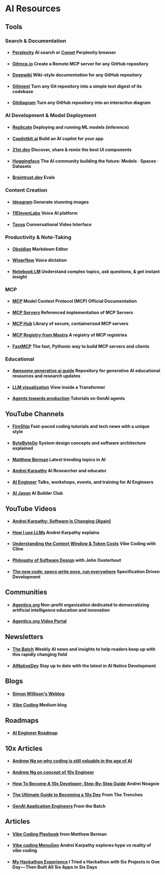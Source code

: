 # AI Resources

## Tools

### Search & Documentation
 * #### [Perplexity](https://www.perplexity.ai/) AI search  or [Comet](https://www.perplexity.ai/comet) Perplexity browser

 * #### [Gitmcp.io](https://gitmcp.io/) Create a Remote MCP server for any GitHub repository
 * #### [Deepwiki](https://deepwiki.com/) Wiki-style documentation for any GitHub repository
 * #### [Gitinjest](https://gitingest.com/) Turn any Git repository into a simple text digest of its codebase
 * #### [Gitdiagram](https://gitdiagram.com/) Turn any GitHub repository into an interactive diagram

### AI Development & Model Deployment
 * #### [Replicate](https://www.replicate.com/) Deploying and running ML models (inference)
 * #### [Copilotkit.ai](https://www.copilotkit.ai/) Build an AI copilot for your app
 * #### [21st.dev](https://21st.dev) Discover, share & remix the best UI components
 * #### [Huggingface](https://huggingface.co) The AI community building the future: Models · Spaces · Datasets
 * #### [Braintrust.dev](https://www.braintrust.dev/docs/guides/evals) Evals

### Content Creation
 * #### [Ideagram](https://ideogram.ai/) Generate stunning images
 * #### [11ElevenLabs](https://elevenlabs.io/) Voice AI platform
 * #### [Tavus](https://www.tavus.io/) Conversational Video Interface

### Productivity & Note-Taking
 * #### [Obsidian](https://obsidian.md/) Markdown Editor
 * #### [Wisprflow](https://wisprflow.ai/) Voice dictation
 * #### [Notebook LM](https://notebooklm.google.com/) Understand complex topics, ask questions, & get instant insight

### MCP
* #### [MCP](https://modelcontextprotocol.io/introduction) Model Context Protocol (MCP) Official Documentation
* #### [MCP Servers](https://github.com/modelcontextprotocol/servers) Referenced implementation of MCP Servers
* #### [MCP Hub](https://hub.docker.com/mcp) Library of secure, containerized MCP servers
* #### [MCP Registry from Mastra](https://mastra.ai/mcp-registry-registry) A registry of MCP registries
* #### [FastMCP](https://github.com/jlowin/fastmcp) The fast, Pythonic way to build MCP servers and clients

### Educational 
* #### [Awesome generative ai guide](https://github.com/aishwaryanr/awesome-generative-ai-guide)  Repository for generative AI educational resources and research updates
* #### [LLM visualization](https://bbycroft.net/llm) View inside a Transformer
* #### [Agents towards production](https://github.com/NirDiamant/agents-towards-production) Tutorials on GenAI agents

## YouTube Channels

 * #### [FireShip](https://www.youtube.com/c/FireShip) Fast-paced coding tutorials and tech news with a unique style

 * #### [ByteByteGo](https://www.youtube.com/c/ByteByteGo) System design concepts and software architecture explained

 * #### [Matthew Berman](https://www.youtube.com/@matthew_berman) Latest trending topics in AI

 * #### [Andrej Karpathy](https://www.youtube.com/@AndrejKarpathy) AI Researcher and educator

 * #### [AI Engineer](https://www.youtube.com/@aiDotEngineer) Talks, workshops, events, and training for AI Engineers 

* #### [AI Jason](https://www.youtube.com/@AIJasonZ) AI Builder Club 

## YouTube Videos

 * #### [Andrej Karpathy: Software Is Changing (Again)](https://www.youtube.com/watch?v=LCEmiRjPEtQ)

 * #### [How I use LLMs](https://www.youtube.com/watch?v=EWvNQjAaOHw&t=1414s) Andrei Karpathy explains

 * #### [Understanding the Context Window & Token Costs](https://www.youtube.com/watch?v=Z0GWWTHpcik) Vibe Coding with Cline

 * #### [Philosphy of Software Design](https://www.youtube.com/watch?v=lz451zUlF-k) with John Ousterhout

 * #### [The new code: specs write once, run everywhere](https://www.youtube.com/live/U-fMsbY-kHY?t=29432s) Specification Driven Development


## Communities
 * #### [Agentics.org](http://agentics.org) Non-profit organization dedicated to democratizing artificial intelligence education and innovation
 * #### [Agentics.org Video Portal](https://video.agentics.org/channel/Agentics.org+Video+Portal/370465892)

## Newsletters
 * #### [The Batch](https://www.deeplearning.ai/the-batch/) Weekly AI news and insights to help readers keep up with this rapidly changing field

 * #### [AINativeDev](https://ainativedev.io/) Stay up to date with the latest in AI Native Development

## Blogs
 * #### [Simon Willison's Weblog](https://simonwillison.net/)
 * #### [Vibe Coding](https://medium.com/vibe-coding) Medium blog

## Roadmaps
 * #### [AI Engineer Roadmap](https://roadmap.sh/ai-engineer/)

## 10x Articles
 * #### [Andrew Ng on why coding is still valuable in the age of AI](https://www.deeplearning.ai/the-batch/issue-292/) 

 * #### [Andrew Ng on concept of 10x Engineer](https://www.linkedin.com/posts/andrewyng_a-10x-engineer-a-widely-accepted-concept-activity-7293685385631539201-GvfA/) 

 * #### [How To Become A 10x Developer: Step-By-Step Guide](https://zerotomastery.io/blog/how-to-become-a-10x-developer/) Andrei Neagoie

 * #### [The Ultimate Guide to Becoming a 10x Dev](https://www.fromthetrenches.dev/p/16-ways-to-become-100x-dev) From The Trenches

 * #### [GenAI Application Engineers](https://www.deeplearning.ai/the-batch/issue-305/) From the Batch


## Articles

 * #### [Vibe Coding Playbook](https://www.forwardfuture.ai/p/the-matthew-berman-vibe-coding-playbook) from Matthew Berman

 * #### [Vibe coding MenuGen](https://karpathy.bearblog.dev/vibe-coding-menugen/) Andrei Karpathy explores hype vs reality of vibe coding

 * #### [My Hackathon Experience](https://medium.com/@stevecohen_29296/i-tried-a-hackathon-with-six-projects-in-one-day-then-built-all-six-apps-in-six-days-e6eecb4e81a5?source=friends_link&sk=ee2ad77170df68b739ed749e0fda2046) I Tried a Hackathon with Six Projects in One Day — Then Built All Six Apps in Six Days



